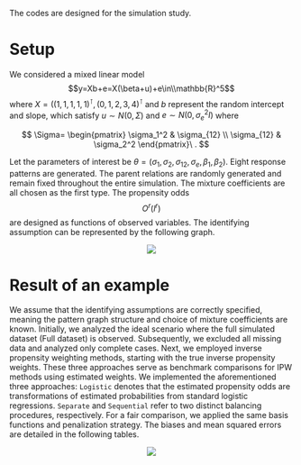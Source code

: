 The codes are designed for the simulation study.

# Setup

We considered a mixed linear model $$y=Xb+e=X(\beta+u)+e\in\\mathbb{R}^5$$ where $X=((1,1,1,1,1)^\intercal, (0,1,2,3,4)^\intercal$ and $b$ represent the random intercept and slope, which satisfy $u\sim N(0, \Sigma)$ and  $e\sim N(0, \sigma_e^2I)$ where

$$
\Sigma=
\begin{pmatrix}
\sigma_1^2 & \sigma_{12} \\
\sigma_{12} & \sigma_2^2
\end{pmatrix}\ .
$$

Let the parameters of interest be $\theta=(\sigma_1, \sigma_2, \sigma_{12}, \sigma_e, \beta_1, \beta_2)$. Eight response patterns are generated. The parent relations are randomly generated and remain fixed throughout the entire simulation. The mixture coefficients are all chosen as the first type. The propensity odds $$O^r(l^r)$$ are designed as functions of observed variables. The identifying assumption can be represented by the following graph.

<p align="center">
<img src="https://github.com/user-attachments/assets/d2e31d26-bfb4-4491-9305-7fc411b14022" />
</p>


# Result of an example


We assume that the identifying assumptions are correctly specified, meaning the pattern graph structure and choice of mixture coefficients are known. Initially, we analyzed the ideal scenario where the full simulated dataset (Full dataset) is observed. Subsequently, we excluded all missing data and analyzed only complete cases. Next, we employed inverse propensity weighting methods, starting with the true inverse propensity weights. These three approaches serve as benchmark comparisons for IPW methods using estimated weights. We implemented the aforementioned three approaches: ``Logistic`` denotes that the estimated propensity odds are transformations of estimated probabilities from standard logistic regressions. ``Separate`` and ``Sequential`` refer to two distinct balancing procedures, respectively. For a fair comparison, we applied the same basis functions and penalization strategy. The biases and mean squared errors are detailed in the following tables.

<p align="center">
<img src="https://github.com/user-attachments/assets/11947ac4-4367-46a2-b504-cef16219b666" />
</p>

